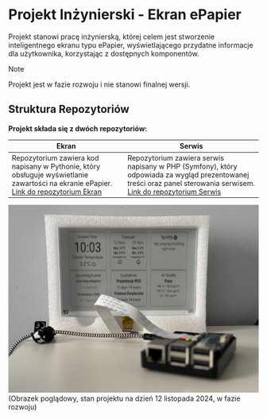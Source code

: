 # Projekt Inżynierski - Ekran ePapier

Projekt stanowi pracę inżynierską, której celem jest stworzenie inteligentnego ekranu typu ePapier, wyświetlającego przydatne informacje dla użytkownika, korzystając z dostępnych komponentów.

> [!NOTE]  
> Projekt jest w fazie rozwoju i nie stanowi finalnej wersji.

## Struktura Repozytoriów

**Projekt składa się z dwóch repozytoriów:**

| Ekran                                                                                                                                                                           | Serwis                                                                                                                                                                                                   |
| ------------------------------------------------------------------------------------------------------------------------------------------------------------------------------- | -------------------------------------------------------------------------------------------------------------------------------------------------------------------------------------------------------- |
| Repozytorium zawiera kod napisany w Pythonie, który obsługuje wyświetlanie zawartości na ekranie ePapier. [Link do repozytorium Ekran](https://github.com/smpol/ePapier-Python) | Repozytorium zawiera serwis napisany w PHP (Symfony), który odpowiada za wygląd prezentowanej treści oraz panel sterowania serwisem. [Link do repozytorium Serwis](https://github.com/smpol/ePapier-PHP) |

![preview](/images/preview.jpeg)
(Obrazek poglądowy, stan projektu na dzień 12 listopada 2024, w fazie rozwoju)
